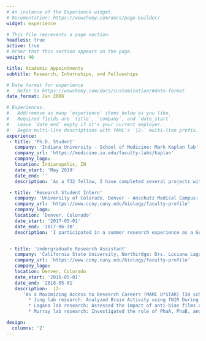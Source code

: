 ```yaml
---
# An instance of the Experience widget.
# Documentation: https://wowchemy.com/docs/page-builder/
widget: experience

# This file represents a page section.
headless: true
active: true
# Order that this section appears on the page.
weight: 40

title: Academic Appointments
subtitle: Research, Internships, and Fellowships

# Date format for experience
#   Refer to https://wowchemy.com/docs/customization/#date-format
date_format: Jan 2006

# Experiences.
#   Add/remove as many `experience` items below as you like.
#   Required fields are `title`, `company`, and `date_start`.
#   Leave `date_end` empty if it's your current employer.
#   Begin multi-line descriptions with YAML's `|2-` multi-line prefix.
experience:
 - title: 'Ph.D. Student'
   company: 'Indiana University - School of Medicine: Mark Kaplan lab'
   company_url: 'https://medicine.iu.edu/faculty-labs/kaplan'
   company_logo:
   location: Indianapolis, IN
   date_start: 'May 2019'
   date_end: ''
   description: 'As a T32 fellow, I have completed several projects within the Kaplan which include but are not limited to studying the role of IL-9 in allergic asthma, lung cancer, and urinary tract infections. I've also contributed to several projects and received recognition in the form of publications. In addition to my research, I serve as a board member in IUSM's Society for the Advancement of Chicanos/Latinx and Native Americans in Science chapter, in addition to a Toastmasters International club.'

 - title: 'Research Student Intern'
   company: 'University of Colorado, Denver - Anschutz Medical Campus: Stefan Pukatzki lab'
   company_url: 'https://www.ccny.cuny.edu/biology/faculty-profile'
   company_logo:
   location: 'Denver, Colorado'
   date_start: '2017-05-01'
   date_end: '2017-06-30'
   description: 'I participated in a summer research experience as a Graduate Experience for Multicultural Students (GEMS) intern. As an intern for 10-weeks, I participated in academic seminars, professional development workshops, and conducted research in a Dr. Stefan Pukatzki's lab. My summer project focused on investigating the role of toxin-coregulated pilus on Vibrio cholerae and its effects on type VI secretion system by using killing assays with Escherichia coli.'


 - title: 'Undergraduate Research Assistant'
   company: 'California State University, Northirdge: Drs. Luciana Lagana, Taeyou Jung, and Sean Murray'
   company_url: 'https://www.ccny.cuny.edu/biology/faculty-profile'
   company_logo:
   location: Denver, Colorado
   date_start: '2016-05-01'
   date_end: '2018-05-01'
   description:  |2-
      'As a Maximizing Access to Research Careers (MARC U*STAR) T34 scholar, I participated in undergraduate research in several labs:
        * Jung lab research: Analyzed Brain Activity using fNIR During Dual Task Walking in Individuals with Parkinson’s Disease
        * Lagana lab research: Assessed the impact of anti-bias films on reducing stereotypes and increasing empathy towards discriminated minorities
        * Murray lab research: Investigated the role of PhaA, PhaB, and PhaC in promoting (p)ppGpp accumulation in Caulobacter crescentus'

design:
  columns: '2'
---
```

